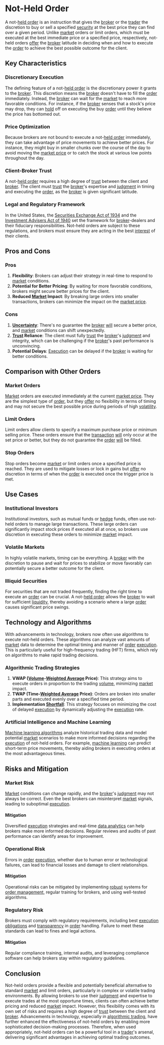 # Not-Held Order

A not-[held order](../h/held_order.md) is an instruction that gives the [broker](../b/broker.md) or the [trader](../t/trader.md) the discretion to buy or sell a specified [security](../s/security.md) at the best price they can find over a given period. Unlike [market](../m/market.md) orders or limit orders, which must be executed at the best immediate price or a specified price, respectively, not-held orders [offer](../o/offer.md) the [broker](../b/broker.md) latitude in deciding when and how to execute the [order](../o/order.md) to achieve the best possible outcome for the client. 

## Key Characteristics

### Discretionary Execution
The defining feature of a not-[held order](../h/held_order.md) is the discretionary power it grants to the [broker](../b/broker.md). This discretion means the [broker](../b/broker.md) doesn't have to fill the [order](../o/order.md) immediately. Instead, the [broker](../b/broker.md) can wait for the [market](../m/market.md) to reach more favorable conditions. For instance, if the [broker](../b/broker.md) senses that a stock's price may drop, they can [hold](../h/hold.md) off on executing the buy [order](../o/order.md) until they believe the price has bottomed out.

### Price Optimization
Because brokers are not bound to execute a not-[held order](../h/held_order.md) immediately, they can take advantage of price movements to achieve better prices. For instance, they might buy in smaller chunks over the course of the day to avoid moving the [market price](../m/market_price.md) or to catch the stock at various low points throughout the day.

### Client-Broker Trust
A not-[held order](../h/held_order.md) requires a high degree of [trust](../t/trust.md) between the client and [broker](../b/broker.md). The client must [trust](../t/trust.md) the [broker](../b/broker.md)'s expertise and [judgment](../j/judgment.md) in timing and executing the [order](../o/order.md), as the [broker](../b/broker.md) is given significant latitude.

### Legal and Regulatory Framework
In the United States, the [Securities Exchange Act of 1934](../s/securities_exchange_act_of_1934.md) and the [Investment Advisers Act of 1940](../i/investment_advisers_act_of_1940.md) set the framework for [broker](../b/broker.md)-dealers and their fiduciary responsibilities. Not-held orders are subject to these regulations, and brokers must ensure they are acting in the best [interest](../i/interest.md) of their clients.

## Pros and Cons

### Pros
1. **Flexibility**: Brokers can adjust their strategy in real-time to respond to [market](../m/market.md) conditions.
2. **Potential for Better Pricing**: By waiting for more favorable conditions, brokers might secure better prices for the client.
3. **Reduced [Market](../m/market.md) Impact**: By breaking large orders into smaller transactions, brokers can minimize the impact on the [market price](../m/market_price.md).

### Cons
1. **[Uncertainty](../u/uncertainty_in_trading.md)**: There's no guarantee the [broker](../b/broker.md) [will](../w/will.md) secure a better price, and [market](../m/market.md) conditions can shift unexpectedly.
2. **[Trust](../t/trust.md) Reliance**: The client must fully [trust](../t/trust.md) the [broker](../b/broker.md)'s [judgment](../j/judgment.md) and integrity, which can be challenging if the [broker](../b/broker.md)'s past performance is unconvincing.
3. **Potential Delays**: [Execution](../e/execution.md) can be delayed if the [broker](../b/broker.md) is waiting for better conditions.

## Comparison with Other Orders

### Market Orders
[Market](../m/market.md) orders are executed immediately at the current [market price](../m/market_price.md). They are the simplest type of [order](../o/order.md), but they [offer](../o/offer.md) no flexibility in terms of timing and may not secure the best possible price during periods of high [volatility](../v/volatility.md).

### Limit Orders
Limit orders allow clients to specify a maximum purchase price or minimum selling price. These orders ensure that the [transaction](../t/transaction.md) [will](../w/will.md) only occur at the set price or better, but they do not guarantee the [order](../o/order.md) [will](../w/will.md) be filled.

### Stop Orders
Stop orders become [market](../m/market.md) or limit orders once a specified price is reached. They are used to mitigate losses or lock in gains but [offer](../o/offer.md) no discretion in terms of when the [order](../o/order.md) is executed once the trigger price is met.

## Use Cases

### Institutional Investors
Institutional investors, such as mutual funds or [hedge](../h/hedge.md) funds, often use not-held orders to manage large transactions. These large orders can significantly impact stock prices if executed all at once, so brokers use discretion in executing these orders to minimize [market](../m/market.md) impact.

### Volatile Markets
In highly volatile markets, timing can be everything. A [broker](../b/broker.md) with the discretion to pause and wait for prices to stabilize or move favorably can potentially secure a better outcome for the client.

### Illiquid Securities
For securities that are not traded frequently, finding the right time to execute an [order](../o/order.md) can be crucial. A not-[held order](../h/held_order.md) allows the [broker](../b/broker.md) to wait for sufficient [liquidity](../l/liquidity.md), thereby avoiding a scenario where a large [order](../o/order.md) causes significant price swings.

## Technology and Algorithms

With advancements in technology, brokers now often use algorithms to execute not-held orders. These algorithms can analyze vast amounts of [market](../m/market.md) data to determine the optimal timing and manner of [order](../o/order.md) [execution](../e/execution.md). This is particularly useful for high-frequency trading (HFT) firms, which rely on algorithms to make rapid trading decisions.

### Algorithmic Trading Strategies
1. **VWAP ([Volume](../v/volume.md)-[Weighted Average](../w/weighted_average.md) Price)**: This strategy aims to execute orders in proportion to the trading [volume](../v/volume.md), minimizing [market](../m/market.md) impact.
2. **TWAP (Time-[Weighted Average](../w/weighted_average.md) Price)**: Orders are broken into smaller parts and executed evenly over a specified time period.
3. **Implementation [Shortfall](../s/shortfall.md)**: This strategy focuses on minimizing the cost of delayed [execution](../e/execution.md) by dynamically adjusting the [execution](../e/execution.md) rate.

### Artificial Intelligence and Machine Learning
[Machine learning algorithms](../m/machine_learning_algorithms_in_trading.md) analyze historical trading data and model potential [market](../m/market.md) scenarios to make more informed decisions regarding the [execution](../e/execution.md) of not-held orders. For example, [machine learning](../m/machine_learning.md) can predict short-term price movements, thereby aiding brokers in executing orders at the most advantageous times.

## Risks and Mitigation

### Market Risk
[Market](../m/market.md) conditions can change rapidly, and the [broker](../b/broker.md)'s [judgment](../j/judgment.md) may not always be correct. Even the best brokers can misinterpret [market](../m/market.md) signals, leading to suboptimal [execution](../e/execution.md).

#### Mitigation
Diversified [execution](../e/execution.md) strategies and real-time [data analytics](../d/data_analytics.md) can help brokers make more informed decisions. Regular reviews and audits of past performance can identify areas for improvement.

### Operational Risk
Errors in [order](../o/order.md) [execution](../e/execution.md), whether due to human error or technological failures, can lead to financial losses and damage to client relationships.

#### Mitigation
Operational risks can be mitigated by implementing [robust](../r/robust.md) systems for [order management](../o/order_management_in_trading.md), regular training for brokers, and using well-tested algorithms.

### Regulatory Risk
Brokers must comply with regulatory requirements, including best [execution](../e/execution.md) [obligations](../o/obligation.md) and [transparency](../t/transparency.md) in [order](../o/order.md) handling. Failure to meet these standards can lead to fines and legal actions.

#### Mitigation
Regular compliance training, internal audits, and leveraging compliance software can help brokers stay within regulatory guidelines.

## Conclusion

Not-held orders provide a flexible and potentially beneficial alternative to standard [market](../m/market.md) and limit orders, particularly in complex or volatile trading environments. By allowing brokers to use their [judgment](../j/judgment.md) and expertise to execute trades at the most opportune times, clients can often achieve better pricing and reduced [market](../m/market.md) impact. However, this flexibility comes with its own set of risks and requires a high degree of [trust](../t/trust.md) between the client and [broker](../b/broker.md). Advancements in technology, especially in [algorithmic trading](../a/accountability.md), have further enhanced the effectiveness of not-held orders by enabling more sophisticated decision-making processes. Therefore, when used appropriately, not-held orders can be a powerful tool in a [trader](../t/trader.md)'s arsenal, delivering significant advantages in achieving optimal trading outcomes.